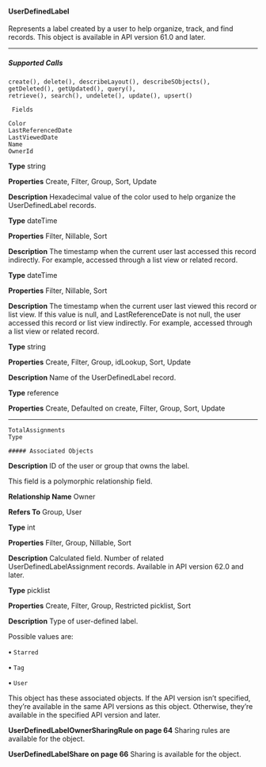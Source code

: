 #### UserDefinedLabel

Represents a label created by a user to help organize, track, and find records. This object is available in API version 61.0 and later.


-----

##### Supported Calls
```
create(), delete(), describeLayout(), describeSObjects(), getDeleted(), getUpdated(), query(),
retrieve(), search(), undelete(), update(), upsert()

 Fields

```
```
Color
LastReferencedDate
LastViewedDate
Name
OwnerId

```

**Type**
string

**Properties**
Create, Filter, Group, Sort, Update

**Description**
Hexadecimal value of the color used to help organize the UserDefinedLabel records.

**Type**
dateTime

**Properties**
Filter, Nillable, Sort

**Description**
The timestamp when the current user last accessed this record indirectly. For example,
accessed through a list view or related record.

**Type**
dateTime

**Properties**
Filter, Nillable, Sort

**Description**
The timestamp when the current user last viewed this record or list view. If this value is null,
and LastReferenceDate is not null, the user accessed this record or list view indirectly.
For example, accessed through a list view or related record.

**Type**
string

**Properties**
Create, Filter, Group, idLookup, Sort, Update

**Description**
Name of the UserDefinedLabel record.

**Type**
reference

**Properties**
Create, Defaulted on create, Filter, Group, Sort, Update


-----

```
TotalAssignments
Type

##### Associated Objects

```

**Description**
ID of the user or group that owns the label.

This field is a polymorphic relationship field.

**Relationship Name**
Owner

**Refers To**
Group, User

**Type**
int

**Properties**
Filter, Group, Nillable, Sort

**Description**
Calculated field. Number of related UserDefinedLabelAssignment records. Available in API
version 62.0 and later.

**Type**
picklist

**Properties**
Create, Filter, Group, Restricted picklist, Sort

**Description**
Type of user-defined label.

Possible values are:

**•** `Starred`

**•** `Tag`

**•** `User`


This object has these associated objects. If the API version isn’t specified, they’re available in the same API versions as this object. Otherwise,
they’re available in the specified API version and later.

**UserDefinedLabelOwnerSharingRule on page 64**
Sharing rules are available for the object.

**UserDefinedLabelShare on page 66**
Sharing is available for the object.
